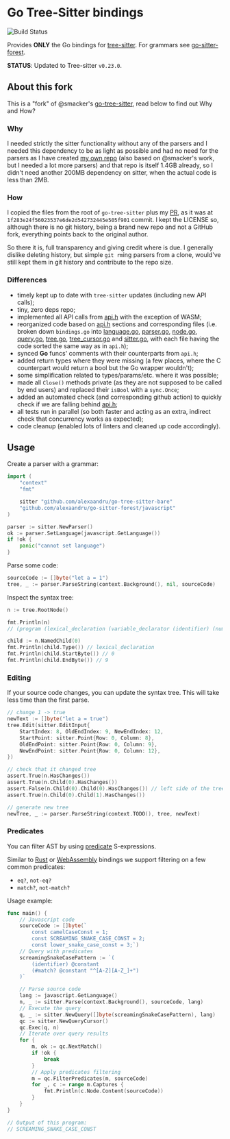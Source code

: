 # Go Tree-Sitter bindings

![Build Status](https://github.com/alexaandru/go-tree-sitter-bare/actions/workflows/ci.yml/badge.svg)

Provides **ONLY** the Go bindings for [tree-sitter](https://github.com/tree-sitter/tree-sitter).
For grammars see [go-sitter-forest](https://github.com/alexaandru/go-sitter-forest).

**STATUS**: Updated to Tree-sitter `v0.23.0`.

## About this fork

This is a "fork" of @smacker's [go-tree-sitter](https://github.com/smacker/go-tree-sitter),
read below to find out Why and How?

### Why

I needed strictly the sitter functionality without any of the parsers and
I needed this dependency to be as light as possible and had no need for
the parsers as I have created [my own repo](https://github.com/alexaandru/go-sitter-forest)
(also based on @smacker's work, but I needed a lot more parsers) and that
repo is itself 1.4GB already, so I didn't need another 200MB dependency
on sitter, when the actual code is less than 2MB.

### How

I copied the files from the root of `go-tree-sitter` plus my [PR](https://github.com/smacker/go-tree-sitter/pull/150),
as it was at `1f283e24f56023537e6de2d542732445e505f901` commit.
I kept the LICENSE so, although there is no git history, being a brand new
repo and not a GitHub fork, everything points back to the original author.

So there it is, full transparency and giving credit where is due. I generally
dislike deleting history, but simple `git rm`ing parsers from a clone, would've
still kept them in git history and contribute to the repo size.

### Differences

- timely kept up to date with `tree-sitter` updates (including new API calls);
- tiny, zero deps repo;
- implemented all API calls from [api.h](api.h) with the exception of WASM;
- reorganized code based on [api.h](api.h) sections and corresponding
  files (i.e. broken down `bindings.go` into [language.go](language.go),
  [parser.go](parser.go), [node.go](node.go), [query.go](query.go),
  [tree.go](tree.go), [tree_cursor.go](tree_cursor.go) and [sitter.go](sitter.go),
  with each file having the code sorted the same way as in `api.h`);
- synced **Go** funcs' comments with their counterparts from `api.h`;
- added return types where they were missing (a few places, where the C
  counterpart would return a bool but the Go wrapper wouldn't);
- some simplification related to types/params/etc. where it was possible;
- made all `Close()` methods private (as they are not supposed to be
  called by end users) and replaced their `isBool` with a `sync.Once`;
- added an automated check (and corresponding github action) to quickly
  check if we are falling behind [api.h](api.h);
- all tests run in parallel (so both faster and acting as an extra,
  indirect check that concurrency works as expected);
- code cleanup (enabled lots of linters and cleaned up code accordingly).

## Usage

Create a parser with a grammar:

```go
import (
	"context"
	"fmt"

	sitter "github.com/alexaandru/go-tree-sitter-bare"
	"github.com/alexaandru/go-sitter-forest/javascript"
)

parser := sitter.NewParser()
ok := parser.SetLanguage(javascript.GetLanguage())
if !ok {
    panic("cannot set language")
}
```

Parse some code:

```go
sourceCode := []byte("let a = 1")
tree, _ := parser.ParseString(context.Background(), nil, sourceCode)
```

Inspect the syntax tree:

```go
n := tree.RootNode()

fmt.Println(n)
// (program (lexical_declaration (variable_declarator (identifier) (number))))

child := n.NamedChild(0)
fmt.Println(child.Type()) // lexical_declaration
fmt.Println(child.StartByte()) // 0
fmt.Println(child.EndByte()) // 9
```

### Editing

If your source code changes, you can update the syntax tree. This will take less time than the first parse.

```go
// change 1 -> true
newText := []byte("let a = true")
tree.Edit(sitter.EditInput{
    StartIndex: 8, OldEndIndex: 9, NewEndIndex: 12,
    StartPoint: sitter.Point{Row: 0, Column: 8},
    OldEndPoint: sitter.Point{Row: 0, Column: 9},
    NewEndPoint: sitter.Point{Row: 0, Column: 12},
})

// check that it changed tree
assert.True(n.HasChanges())
assert.True(n.Child(0).HasChanges())
assert.False(n.Child(0).Child(0).HasChanges()) // left side of the tree didn't change
assert.True(n.Child(0).Child(1).HasChanges())

// generate new tree
newTree, _ := parser.ParseString(context.TODO(), tree, newText)
```

### Predicates

You can filter AST by using [predicate](https://tree-sitter.github.io/tree-sitter/using-parsers#predicates) S-expressions.

Similar to [Rust](https://github.com/tree-sitter/tree-sitter/tree/master/lib/binding_rust) or [WebAssembly](https://github.com/tree-sitter/tree-sitter/blob/master/lib/binding_web) bindings we support filtering on a few common predicates:

- `eq?`, `not-eq?`
- `match?`, `not-match?`

Usage example:

```go
func main() {
	// Javascript code
	sourceCode := []byte(`
		const camelCaseConst = 1;
		const SCREAMING_SNAKE_CASE_CONST = 2;
		const lower_snake_case_const = 3;`)
	// Query with predicates
	screamingSnakeCasePattern := `(
		(identifier) @constant
		(#match? @constant "^[A-Z][A-Z_]+")
	)`

	// Parse source code
	lang := javascript.GetLanguage()
	n, _ := sitter.Parse(context.Background(), sourceCode, lang)
	// Execute the query
	q, _ := sitter.NewQuery([]byte(screamingSnakeCasePattern), lang)
	qc := sitter.NewQueryCursor()
	qc.Exec(q, n)
	// Iterate over query results
	for {
		m, ok := qc.NextMatch()
		if !ok {
			break
		}
		// Apply predicates filtering
		m = qc.FilterPredicates(m, sourceCode)
		for _, c := range m.Captures {
			fmt.Println(c.Node.Content(sourceCode))
		}
	}
}

// Output of this program:
// SCREAMING_SNAKE_CASE_CONST
```
